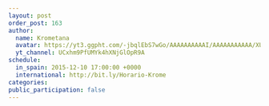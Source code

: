 ```yaml
---
layout: post
order_post: 163
author:
  name: Krometana
  avatar: https://yt3.ggpht.com/-jbqlEbS7wGo/AAAAAAAAAAI/AAAAAAAAAAA/XUDHP3Uu3rU/s88-c-k-no/photo.jpg
  yt_channel: UCxhm9PfUMYk4hXNjGlOpR9A
schedule:
  in_spain: 2015-12-10 17:00:00 +0000
  international: http://bit.ly/Horario-Krome
categories:
public_participation: false
---
```

